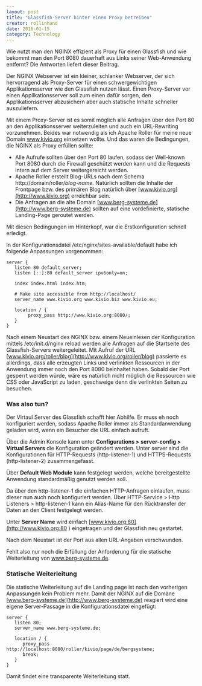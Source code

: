 ```yaml
---
layout: post
title: "Glassfish-Server hinter einem Proxy betreiben"
creator: rollinhand
date: 2016-01-15
category: Technology
---
```

Wie nutzt man den NGINX effizient als Proxy für einen Glassfish und wie bekommt man den 
Port 8080 dauerhaft aus Links seiner Web-Anwendung entfernt? Die Antworten liefert dieser Beitrag.
<!--more-->
Der NGINX Webserver ist ein kleiner, schlanker Webserver, der sich hervorragend als Proxy-Server 
für einen schwergewichtigen Applikationsserver wie den Glassfish nutzen lässt. Einen 
Proxy-Server vor einen Applikationsserver soll zum einen dafür sorgen, den Applikationsserver 
abzusichern aber auch statische Inhalte schneller auszuliefern.

Mit einem Proxy-Server ist es somit möglich alle Anfragen über den Port 80 an den 
Applikationsserver weiterzuleiten und auch ein URL-Rewriting vorzunehmen. Beides war 
notwendig als ich Apache Roller für meine neue Domain www.kivio.org einsetzen wollte. 
Und das waren die Bedingungen, die NGINX als Proxy erfüllen sollte:

* Alle Aufrufe sollten über den Port 80 laufen, sodass der Well-known Port 8080 durch die Firewall geschützt werden kann und die Requests intern auf dem Server weitergereicht werden.
* Apache Roller erstellt Blog-URLs nach dem Schema http://domain/roller/*blog-name.* Natürlich sollten die Inhalte der Frontpage bzw. des primären Blog natürlich über [www.kivio.org](http://www.kivio.org) erreichbar sein.
* Die Anfragen an die alte Domain [www.berg-systeme.de](http://www.berg-systeme.de) sollten auf eine vordefinierte, statische Landing-Page geroutet werden.

Mit diesen Bedingungen im Hinterkopf, war die Erstkonfiguration schnell erledigt.

In der Konfigurationsdatei /etc/nginx/sites-available/default habe ich folgende Anpassungen vorgenommen:

```
server {
   listen 80 default_server;
   listen [::]:80 default_server ipv6only=on;

   index index.html index.htm;

   # Make site accessible from http://localhost/
   server_name www.kivio.org www.kivio.biz www.kivio.eu;

   location / {
        proxy_pass http://www.kivio.org:8080/;
   }
}
```

Nach einem Neustart des NGINX bzw. einem Neueinlesen der Konfiguration mittels /etc/init.d/nginx 
reload werden alle Anfragen auf die Startseite des Glassfish-Servers weitergeleitet. 
Mit Aufruf der URL [www.kivio.org/roller/blog](http://www.kivio.org/roller/blog) passierte es allerdings, 
dass alle erzeugten Links und verlinkten Ressourcen in der Anwendung immer noch den 
Port 8080 beinhaltet haben. Sobald der Port gesperrt werden würde, wäre es natürlich nicht 
möglich die Ressourcen wie CSS oder JavaScript zu laden, geschweige denn die verlinkten Seiten zu besuchen.

### Was also tun?
Der Virtaul Server des Glassfish schafft hier Abhilfe. Er muss eh noch konfiguriert werden, 
sodass Apache Roller immer als Standardanwendung geladen wird, wenn ein Besucher die URL einfach aufruft.

Über die Admin Konsole kann unter **Configurations &gt; server-config &gt; Virtual Servers** 
die Konfiguration geändert werden. Unter server sind die Konfigurationen für 
HTTP-Requests (http-listener-1) und HTTPS-Requests (http-listener-2) zusammengefasst.

Über **Default Web Module** kann festgelegt werden, welche bereitgestellte Anwendung 
standardmäßig genutzt werden soll.

Da über den http-listener-1 die einfachen HTTP-Anfragen einlaufen, muss dieser nun auch 
noch konfiguriert werden. Über HTTP-Service > Http Listeners > http-listener-1 kann 
ein Alias-Name für den Rücktransfer der Daten an den Client festgelegt werden.

Unter **Server Name** wird einfach [www.kivio.org:80](http://www.kivio.org:80 ) 
eingetragen und der Glassfish neu gestartet.

Nach dem Neustart ist der Port aus allen URL-Angaben verschwunden.

Fehlt also nur noch die Erfüllung der Anforderung für die statische Weiterleitung von www.berg-systeme.de.

### Statische Weiterleitung
Die statische Weiterleitung auf die Landing page ist nach den vorherigen Anpassungen 
kein Problem mehr. Damit der NGINX auf die Domäne [www.berg-systeme.de](http://www.berg-systeme.de) 
reagiert wird eine eigene Server-Passage in die Konfigurationsdatei eingefügt:

```
server {
   listen 80;
   server_name www.berg-systeme.de;

   location / {
      proxy_pass http://localhost:8080/roller/kivio/page/de/bergsysteme;
      break;
   }
}
```

Damit findet eine transparente Weiterleitung statt.
